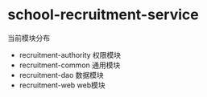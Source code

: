 # school-recruitment-service
当前模块分布

- recruitment-authority	权限模块
- recruitment-common     通用模块
- recruitment-dao              数据模块
- recruitment-web              web模块